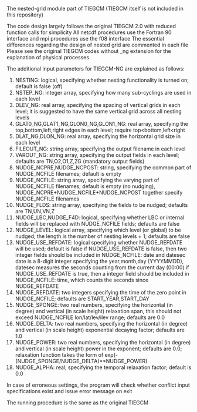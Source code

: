 The nested\-grid module part of TIEGCM \(TIEGCM itself is not included in this repository\)

The code design largely follows the original TIEGCM 2\.0 with reduced function calls for simplicity
All netcdf procedures use the Fortran 90 interface and mpi procedures use the f08 interface
The essential differences regarding the design of nested grid are commented in each file
Please see the original TIEGCM codes without \_ng extension for the explanation of physical processes

The additional input parameters for TIEGCM\-NG are explained as follows:
1. NESTING: logical, specifying whether nesting functionality is turned on; default is false \(off\)
2. NSTEP\_NG: integer array, specifying how many sub\-cyclings are used in each level
3. DLEV\_NG: real array, specifying the spacing of vertical grids in each level; it is suggested to have the same vertical grid across all nesting levels
4. GLAT0\_NG,GLAT1\_NG,GLON0\_NG,GLON1\_NG: real array, specifying the top,bottom,left,right edges in each level; require top&lt;bottom,left&lt;right
5. DLAT\_NG,DLON\_NG: real array, specifying the horizontal grid size in each level
6. FILEOUT\_NG: string array, specifying the output filename in each level
7. VAROUT\_NG: string array, specifying the output fields in each level; defaults are TN,O2,O1,Z,ZG \(mandatory output fields\)
8. NUDGE\_NCPRE,NUDGE\_NCPOST: string, specifying the common part of NUDGE\_NCFILE filenames; default is empty
9. NUDGE\_NCFILE: string array, specifying the varying part of NUDGE\_NCFILE filenames; default is empty \(no nudging\), NUDGE\_NCPRE\+NUDGE\_NCFILE\+NUDGE\_NCPOST together specify NUDGE\_NCFILE filenames
10. NUDGE\_FLDS: string array, specifying the fields to be nudged; defaults are TN,UN,VN,Z
11. NUDGE\_LBC,NUDGE\_F4D: logical, specifying whether LBC or internal fields will be replaced with NUDGE\_NCFILE fields; defaults are false
12. NUDGE\_LEVEL: logical array, specifying which level \(or global\) to be nudged; the length is the number of nesting levels \+ 1; defaults are false
13. NUDGE\_USE\_REFDATE: logical specifying whether NUDGE\_REFDATE will be used; default is false
	if NUDGE\_USE\_REFDATE is false, then two integer fields should be included in NUDGE\_NCFILE: date and datesec
	date is a 8\-digit integer specifying the year,month,day \(YYYYMMDD\), datesec measures the seconds counting from the current day \(00:00\)
	if NUDGE\_USE\_REFDATE is true, then a integer field should be included in NUDGE\_NCFILE: time, which counts the seconds since NUDGE\_REFDATE 
14. NUDGE\_REFDATE: two integers specifying the time of the zero point in NUDGE\_NCFILE; defaults are START\_YEAR,START\_DAY
15. NUDGE\_SPONGE: two real numbers, specifying the horizontal \(in degree\) and vertical \(in scale height\) relaxation span, this should not exceed NUDGE\_NCFILE lon/lat/lev/ilev range; defaults are 0\.0
16. NUDGE\_DELTA: two real numbers, specifying the horizontal \(in degree\) and vertical \(in scale height\) exponential decaying factor; defaults are 1\.0
17. NUDGE\_POWER: two real numbers, specifying the horizontal \(in degree\) and vertical \(in scale height\) power in the exponent; defaults are 0\.0; relaxation function takes the form of exp\(\-\(NUDGE\_SPONGE/NUDGE\_DELTA\)\*\*NUDGE\_POWER\)
18. NUDGE\_ALPHA: real, specifying the temporal relaxation factor; default is 0\.0

In case of erroneous settings, the program will check whether conflict input specifications exist and issue error message on exit

The running procedure is the same as the original TIEGCM
